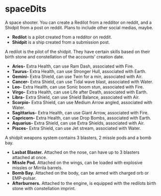 # spaceDits
A space shooter. You can create a Redilot from a redditor on reddit, and a Shidpit from a post on reddit. Plans to include other social medias, maybe.

- __Redilot__ is a pilot created from a redditor on reddit.
- __Shidpit__ is a ship created from a submission post.

A redilot is the pilot of the shidpit. They have certain skills based on their birth stone and constellation of the accounts' creation date.

- __Aries-__ Extra Health, can use Ram Dash, associated with Fire.
- __Taurus-__ Extra Health, can use Stronger Hull, associated with Earth.
- __Gemini-__ Extra Shield, can use Twin for a min, associated with Air.
- __Cancer-__ Extra Shield, can use Tidal wave blast, associated with Water.
- __Leo-__ Extra Health, can use Sonic boom stun, associated with Fire.
- __Virgo-__ Extra Health, can use Life after Death, associated with Earth.
- __Libra-__ Extra Shield, can use Shield Balance, associated with Air.
- __Scorpio-__ Extra Shield, can use Medium Arrow angled, associated with Water.
- __Sagittarius-__ Extra Health, can use Giant Arrow, associated with Fire.
- __Capricorn-__ Extra Health, can use Drop Bombs, associated with Earth.
- __Aquarius-__ Extra Shield, can use Extra Shields, associated with Air.
- __Pisces-__ Extra Shield, can use Jet stream, associated with Water.


A shidpit weapons system contains 3 blasters, 2 missle pods and a bomb bay.

- __Lasbat Blaster.__ Attached on the nose, can have up to 3 blasters attached at once.
- __Missle Pod.__ Attached on the wings, can be loaded with explosive missles or Mirrila barrels.
- __Bomb Bay.__ Attached on the body, can be armed with charged orb or EMP-pulsar.
- __Afterburners.__ Attached to the engine, is equipped with the redilots birth stone with constellation imprint.
